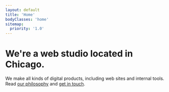 ```yaml
---
layout: default
title: 'Home'
bodyClasses: 'home'
sitemap:
  priority: '1.0'
---
```


# We're a web studio located in Chicago.

We make all kinds of digital products, including web sites and internal tools. Read [our philosophy](/philosophy/) and [get in touch](/contact/).
